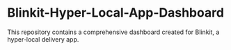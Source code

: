 # Blinkit-Hyper-Local-App-Dashboard
This repository contains a comprehensive dashboard created for Blinkit, a hyper-local delivery app.
